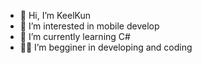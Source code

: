 - 👋 Hi, I’m KeelKun
- 👀 I’m interested in mobile develop
- 🌱 I’m currently learning C#
- 👶🏻 I’m begginer in developing and coding

<!---
KunKeel/KunKeel is a ✨ special ✨ repository because its `README.md` (this file) appears on your GitHub profile.
You can click the Preview link to take a look at your changes.
--->
